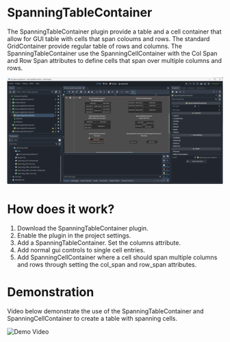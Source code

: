 # SpanningTableContainer

The SpanningTableContainer plugin provide a table and a cell container 
that allow for GUI table with cells that span coloums and rows. The standard
GridContainer provide regular table of rows and columns. The SpanningTableContainer
use the SpanningCellContainer with the Col Span and Row Span attributes to define
cells that span over multiple columns and rows.

![Demo](screenshots/spanning_table_container_demo.png)

# How does it work?

1. Download the SpanningTableContainer plugin.
2. Enable the plugin in the project settings.
3. Add a SpanningTableContainer. Set the columns attribute.
4. Add normal gui controls to single cell entries.
5. Add SpanningCellContainer where a cell should span multiple columns and rows through setting the col_span and row_span attributes.

# Demonstration

Video below demonstrate the use of the SpanningTableContainer and SpanningCellContainer to create a table with spanning cells.

![Demo Video](screenshots/spanning_table_demo.gif)
